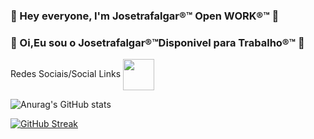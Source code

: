 ### 👋 Hey everyone, I'm Josetrafalgar®™ Open WORK®™ 👋
### 👋 Oi,Eu sou o Josetrafalgar®™Disponivel para Trabalho®™ 👋

<!--
**josetrafalgar/josetrafalgar** is a ✨ _special_ ✨ repository because its `README.md` (this file) appears on your GitHub profile.

Here are some ideas to get you started:

- 🔭 I’m currently working on ...
- 🌱 I’m currently learning ...
- 👯 I’m looking to collaborate on ...
- 🤔 I’m looking for help with ...
- 💬 Ask me about ...
- 📫 How to reach me: ...
- 😄 Pronouns: ...
- ⚡ Fun fact: ...
-->
Redes Sociais/Social Links
<a href="[https://www.linkedin.com/in/josetrafalgar/](https://www.linkedin.com/in/raimundo-jos%C3%A9-nepomuceno-silva-7a1889280/)" target="_blank"><img align="center" src="https://cdn-icons-png.flaticon.com/512/3536/3536505.png" height="50" /></a>


![Anurag's GitHub stats](https://github-readme-stats-git-masterrstaa-rickstaa.vercel.app/api?username=josetrafalgar&show_icons=true&theme=dark)

[![GitHub Streak](https://streak-stats.demolab.com?user=josetrafalgar)](https://git.io/streak-stats) 
